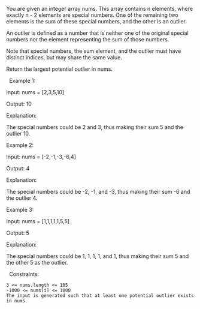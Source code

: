 You are given an integer array nums. This array contains n elements, where exactly n - 2 elements are special numbers. One of the remaining two elements is the sum of these special numbers, and the other is an outlier.

An outlier is defined as a number that is neither one of the original special numbers nor the element representing the sum of those numbers.

Note that special numbers, the sum element, and the outlier must have distinct indices, but may share the same value.

Return the largest potential outlier in nums.

 
Example 1:


Input: nums = [2,3,5,10]

Output: 10

Explanation:

The special numbers could be 2 and 3, thus making their sum 5 and the outlier 10.


Example 2:


Input: nums = [-2,-1,-3,-6,4]

Output: 4

Explanation:

The special numbers could be -2, -1, and -3, thus making their sum -6 and the outlier 4.


Example 3:


Input: nums = [1,1,1,1,1,5,5]

Output: 5

Explanation:

The special numbers could be 1, 1, 1, 1, and 1, thus making their sum 5 and the other 5 as the outlier.


 
Constraints:


	3 <= nums.length <= 105
	-1000 <= nums[i] <= 1000
	The input is generated such that at least one potential outlier exists in nums.

